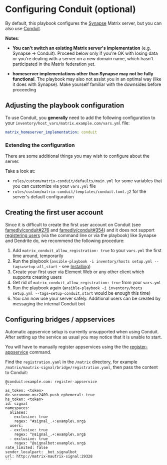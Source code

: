 # Configuring Conduit (optional)

By default, this playbook configures the [Synapse](https://github.com/element-hq/synapse) Matrix server, but you can also use [Conduit](https://conduit.rs).

**Notes**:

- **You can't switch an existing Matrix server's implementation** (e.g. Synapse -> Conduit). Proceed below only if you're OK with losing data or you're dealing with a server on a new domain name, which hasn't participated in the Matrix federation yet.

- **homeserver implementations other than Synapse may not be fully functional**. The playbook may also not assist you in an optimal way (like it does with Synapse). Make yourself familiar with the downsides before proceeding

## Adjusting the playbook configuration

To use Conduit, you **generally** need to add the following configuration to your `inventory/host_vars/matrix.example.com/vars.yml` file:

```yaml
matrix_homeserver_implementation: conduit
```

### Extending the configuration

There are some additional things you may wish to configure about the server.

Take a look at:

- `roles/custom/matrix-conduit/defaults/main.yml` for some variables that you can customize via your `vars.yml` file
- `roles/custom/matrix-conduit/templates/conduit.toml.j2` for the server's default configuration

## Creating the first user account

Since it is difficult to create the first user account on Conduit (see [famedly/conduit#276](https://gitlab.com/famedly/conduit/-/issues/276) and [famedly/conduit#354](https://gitlab.com/famedly/conduit/-/merge_requests/354)) and it does not support [registering users](registering-users.md) (via the command line or via the playbook) like Synapse and Dendrite do, we recommend the following procedure:

1. Add `matrix_conduit_allow_registration: true` to your `vars.yml` the first time around, temporarily
2. Run the playbook (`ansible-playbook -i inventory/hosts setup.yml --tags=setup-all,start` - see [Installing](installing.md))
3. Create your first user via Element Web or any other client which supports creating users
4. Get rid of `matrix_conduit_allow_registration: true` from your `vars.yml`
5. Run the playbook again (`ansible-playbook -i inventory/hosts setup.yml --tags=setup-conduit,start` would be enough this time)
6. You can now use your server safely. Additional users can be created by messaging the internal Conduit bot

## Configuring bridges / appservices

Automatic appservice setup is currently unsupported when using Conduit. After setting up the service as usual you may notice that it is unable to start.

You will have to manually register appservices using the the [register-appservice](https://gitlab.com/famedly/conduit/-/blob/next/APPSERVICES.md) command.

Find the `registration.yaml` in the `/matrix` directory, for example `/matrix/mautrix-signal/bridge/registration.yaml`, then pass the content to Conduit:

    @conduit:example.com: register-appservice
    ```
    as_token: <token>
    de.sorunome.msc2409.push_ephemeral: true
    hs_token: <token>
    id: signal
    namespaces:
      aliases:
      - exclusive: true
        regex: ^#signal_.+:example\.org$
      users:
      - exclusive: true
        regex: ^@signal_.+:example\.org$
      - exclusive: true
        regex: ^@signalbot:example\.org$
    rate_limited: false
    sender_localpart: _bot_signalbot
    url: http://matrix-mautrix-signal:29328
    ```
